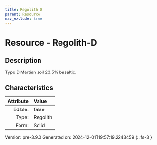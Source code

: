 ```yaml
---
title: Regolith-D
parent: Resource
nav_exclude: true
---
```

# Resource - Regolith-D

## Description
 &#10;&#9;&#9;Type D Martian soil 23.5% basaltic.

## Characteristics

| Attribute      | Value |
|--------:|:------|
|Edible:|false|
|Type:|Regolith|
|Form:|Solid|
 



    

Version: pre-3.9.0 Generated on: 2024-12-01T19:57:19.2243459
{: .fs-3 }
